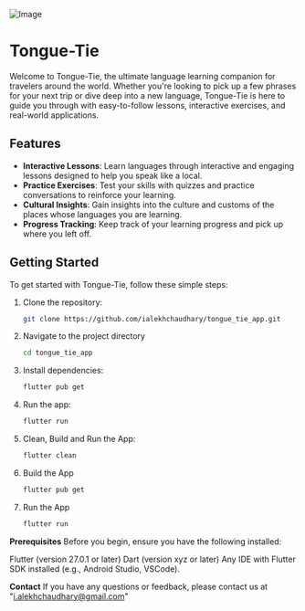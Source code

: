 ![Image](https://github.com/user-attachments/assets/ba899d2a-a8da-44fa-8e43-8a0edc4f8a05)


# Tongue-Tie

Welcome to Tongue-Tie, the ultimate language learning companion for travelers around the world. Whether you're looking to pick up a few phrases for your next trip or dive deep into a new language, Tongue-Tie is here to guide you through with easy-to-follow lessons, interactive exercises, and real-world applications.

## Features

- **Interactive Lessons**: Learn languages through interactive and engaging lessons designed to help you speak like a local.
- **Practice Exercises**: Test your skills with quizzes and practice conversations to reinforce your learning.
- **Cultural Insights**: Gain insights into the culture and customs of the places whose languages you are learning.
- **Progress Tracking**: Keep track of your learning progress and pick up where you left off.

## Getting Started

To get started with Tongue-Tie, follow these simple steps:

1. Clone the repository:
   ```bash
   git clone https://github.com/ialekhchaudhary/tongue_tie_app.git

2. Navigate to the project directory
   ```bash
   cd tongue_tie_app
   
4. Install dependencies:
   ```bash
   flutter pub get
   
6. Run the app:
   ```bash
   flutter run

7. Clean, Build and Run the App:
   ```bash
   flutter clean
   
8. Build the App
   ````bash
   flutter pub get
   
10. Run the App
    ````bash
    flutter run

**Prerequisites**
Before you begin, ensure you have the following installed:

Flutter (version 27.0.1 or later)
Dart (version xyz or later)
Any IDE with Flutter SDK installed (e.g., Android Studio, VSCode).


**Contact**
If you have any questions or feedback, please contact us at "i.alekhchaudhary@gmail.com"

   
